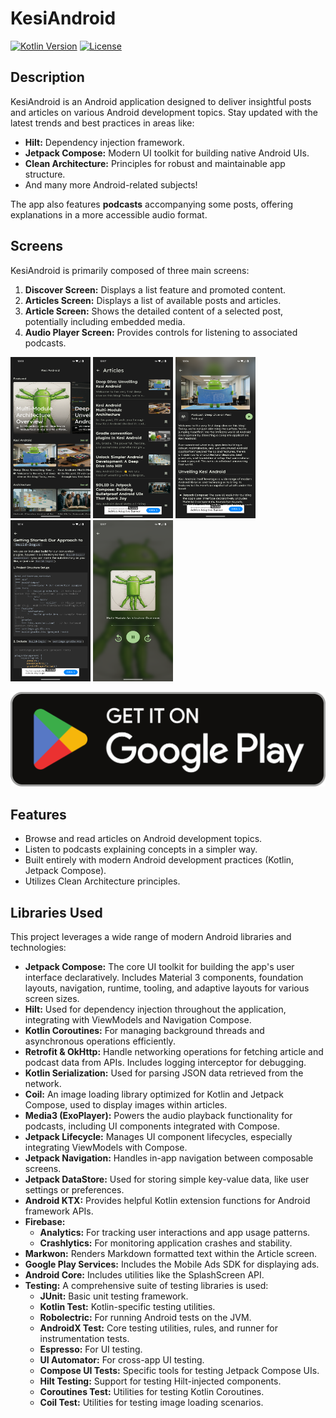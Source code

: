 # KesiAndroid

[![Kotlin Version](https://img.shields.io/badge/Kotlin-2.1.20-blue.svg)](https://kotlinlang.org)
[![License](https://img.shields.io/badge/License-Apache%202.0-blue.svg)](https://opensource.org/licenses/Apache-2.0)

## Description

KesiAndroid is an Android application designed to deliver insightful posts and articles on various Android development topics. Stay updated with the latest trends and best practices in areas like:

* **Hilt:** Dependency injection framework.
* **Jetpack Compose:** Modern UI toolkit for building native Android UIs.
* **Clean Architecture:** Principles for robust and maintainable app structure.
* And many more Android-related subjects!

The app also features **podcasts** accompanying some posts, offering explanations in a more accessible audio format.

## Screens

KesiAndroid is primarily composed of three main screens:

1.  **Discover Screen:** Displays a list feature and promoted content.
2.  **Articles Screen:** Displays a list of available posts and articles.
3.  **Article Screen:** Shows the detailed content of a selected post, potentially including embedded media.
4.  **Audio Player Screen:** Provides controls for listening to associated podcasts.

<p>
  <img src="screenshots/Screenshot_20250530_120342.png" alt="Discover" width="128" height="258">
  <img src="screenshots/Screenshot_20250530_120700.png" alt="Articles" width="128" height="258">
  <img src="screenshots/Screenshot_20250530_120627.png" alt="Article" width="128" height="258">
  <img src="screenshots/Screenshot_20250530_121441.png" alt="Article Code" width="128" height="258">
  <img src="screenshots/Screenshot_20250530_120723.png" alt="Audio Player" width="128" height="258">
</p>

<a href="https://play.google.com/store/apps/details?id=com.kesicollection.kesiandroid">
  <img src="img/Google_Play_Store_badge_EN.svg.webp" alt="Google Play Store badge" width="512" height="151.8">
</a>

## Features

* Browse and read articles on Android development topics.
* Listen to podcasts explaining concepts in a simpler way.
* Built entirely with modern Android development practices (Kotlin, Jetpack Compose).
* Utilizes Clean Architecture principles.

## Libraries Used

This project leverages a wide range of modern Android libraries and technologies:

* **Jetpack Compose:** The core UI toolkit for building the app's user interface declaratively. Includes Material 3 components, foundation layouts, navigation, runtime, tooling, and adaptive layouts for various screen sizes.
* **Hilt:** Used for dependency injection throughout the application, integrating with ViewModels and Navigation Compose.
* **Kotlin Coroutines:** For managing background threads and asynchronous operations efficiently.
* **Retrofit & OkHttp:** Handle networking operations for fetching article and podcast data from APIs. Includes logging interceptor for debugging.
* **Kotlin Serialization:** Used for parsing JSON data retrieved from the network.
* **Coil:** An image loading library optimized for Kotlin and Jetpack Compose, used to display images within articles.
* **Media3 (ExoPlayer):** Powers the audio playback functionality for podcasts, including UI components integrated with Compose.
* **Jetpack Lifecycle:** Manages UI component lifecycles, especially integrating ViewModels with Compose.
* **Jetpack Navigation:** Handles in-app navigation between composable screens.
* **Jetpack DataStore:** Used for storing simple key-value data, like user settings or preferences.
* **Android KTX:** Provides helpful Kotlin extension functions for Android framework APIs.
* **Firebase:**
    * **Analytics:** For tracking user interactions and app usage patterns.
    * **Crashlytics:** For monitoring application crashes and stability.
* **Markwon:** Renders Markdown formatted text within the Article screen.
* **Google Play Services:** Includes the Mobile Ads SDK for displaying ads.
* **Android Core:** Includes utilities like the SplashScreen API.
* **Testing:** A comprehensive suite of testing libraries is used:
    * **JUnit:** Basic unit testing framework.
    * **Kotlin Test:** Kotlin-specific testing utilities.
    * **Robolectric:** For running Android tests on the JVM.
    * **AndroidX Test:** Core testing utilities, rules, and runner for instrumentation tests.
    * **Espresso:** For UI testing.
    * **UI Automator:** For cross-app UI testing.
    * **Compose UI Tests:** Specific tools for testing Jetpack Compose UIs.
    * **Hilt Testing:** Support for testing Hilt-injected components.
    * **Coroutines Test:** Utilities for testing Kotlin Coroutines.
    * **Coil Test:** Utilities for testing image loading scenarios.
